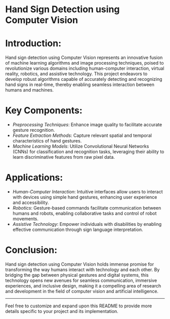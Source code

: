 # Hand Sign Detection using Computer Vision

# **Introduction:**

Hand sign detection using Computer Vision represents an innovative fusion of machine learning algorithms and image processing techniques, poised to revolutionize various domains including human-computer interaction, virtual reality, robotics, and assistive technology. This project endeavors to develop robust algorithms capable of accurately detecting and recognizing hand signs in real-time, thereby enabling seamless interaction between humans and machines.

# **Key Components:**

- *Preprocessing Techniques*: Enhance image quality to facilitate accurate gesture recognition.
- *Feature Extraction Methods*: Capture relevant spatial and temporal characteristics of hand gestures.
- *Machine Learning Models*: Utilize Convolutional Neural Networks (CNNs) for classification and recognition tasks, leveraging their ability to learn discriminative features from raw pixel data.

# **Applications:**

- *Human-Computer Interaction*: Intuitive interfaces allow users to interact with devices using simple hand gestures, enhancing user experience and accessibility.
- *Robotics*: Gesture-based commands facilitate communication between humans and robots, enabling collaborative tasks and control of robot movements.
- *Assistive Technology*: Empower individuals with disabilities by enabling effective communication through sign language interpretation.

# **Conclusion:**

Hand sign detection using Computer Vision holds immense promise for transforming the way humans interact with technology and each other. By bridging the gap between physical gestures and digital systems, this technology opens new avenues for seamless communication, immersive experiences, and inclusive design, making it a compelling area of research and development in the field of computer vision and artificial intelligence.

---

Feel free to customize and expand upon this README to provide more details specific to your project and its implementation.
